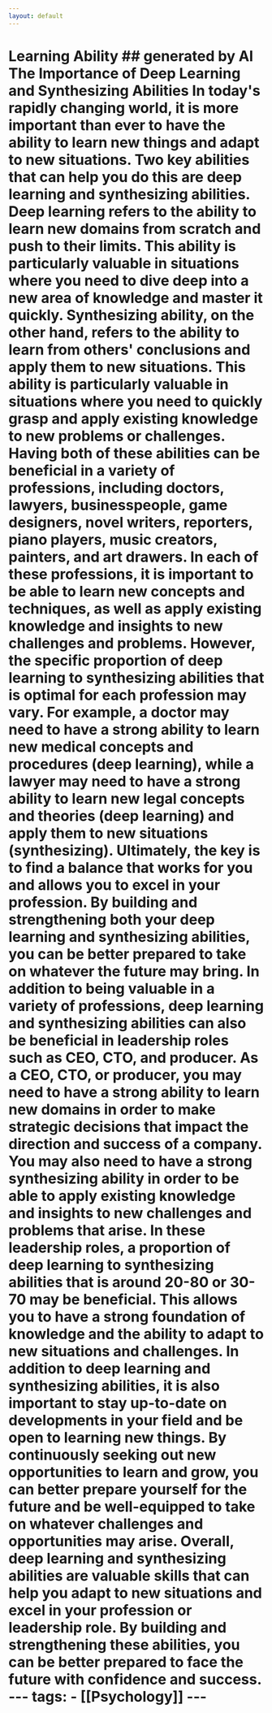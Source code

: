 ```yaml
---
layout: default
---
```

# Learning Ability  ## generated by AI  The Importance of Deep Learning and Synthesizing Abilities  In today's rapidly changing world, it is more important than ever to have the ability to learn new things and adapt to new situations. Two key abilities that can help you do this are deep learning and synthesizing abilities.  Deep learning refers to the ability to learn new domains from scratch and push to their limits. This ability is particularly valuable in situations where you need to dive deep into a new area of knowledge and master it quickly.  Synthesizing ability, on the other hand, refers to the ability to learn from others' conclusions and apply them to new situations. This ability is particularly valuable in situations where you need to quickly grasp and apply existing knowledge to new problems or challenges.  Having both of these abilities can be beneficial in a variety of professions, including doctors, lawyers, businesspeople, game designers, novel writers, reporters, piano players, music creators, painters, and art drawers. In each of these professions, it is important to be able to learn new concepts and techniques, as well as apply existing knowledge and insights to new challenges and problems.  However, the specific proportion of deep learning to synthesizing abilities that is optimal for each profession may vary. For example, a doctor may need to have a strong ability to learn new medical concepts and procedures (deep learning), while a lawyer may need to have a strong ability to learn new legal concepts and theories (deep learning) and apply them to new situations (synthesizing).  Ultimately, the key is to find a balance that works for you and allows you to excel in your profession. By building and strengthening both your deep learning and synthesizing abilities, you can be better prepared to take on whatever the future may bring.  In addition to being valuable in a variety of professions, deep learning and synthesizing abilities can also be beneficial in leadership roles such as CEO, CTO, and producer. As a CEO, CTO, or producer, you may need to have a strong ability to learn new domains in order to make strategic decisions that impact the direction and success of a company. You may also need to have a strong synthesizing ability in order to be able to apply existing knowledge and insights to new challenges and problems that arise.  In these leadership roles, a proportion of deep learning to synthesizing abilities that is around 20-80 or 30-70 may be beneficial. This allows you to have a strong foundation of knowledge and the ability to adapt to new situations and challenges.  In addition to deep learning and synthesizing abilities, it is also important to stay up-to-date on developments in your field and be open to learning new things. By continuously seeking out new opportunities to learn and grow, you can better prepare yourself for the future and be well-equipped to take on whatever challenges and opportunities may arise.  Overall, deep learning and synthesizing abilities are valuable skills that can help you adapt to new situations and excel in your profession or leadership role. By building and strengthening these abilities, you can be better prepared to face the future with confidence and success.   --- tags:   - [[Psychology]]    ---
